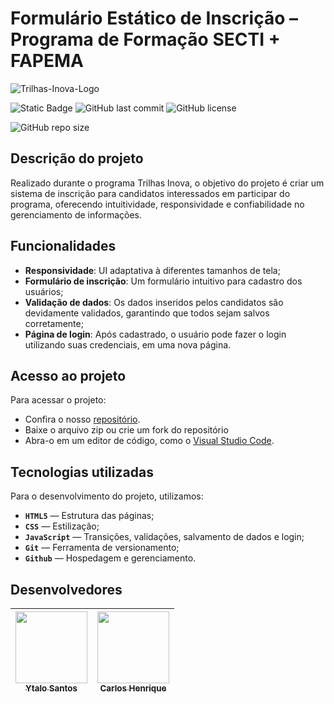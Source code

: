 # **Formulário Estático de Inscrição – Programa de Formação SECTI + FAPEMA**

![Trilhas-Inova-Logo](https://github.com/user-attachments/assets/0c9f60dc-0185-4dee-94a2-81d28188a214)

![Static Badge](https://img.shields.io/badge/Status-Developing-green?style=for-the-badge)
![GitHub last commit](https://img.shields.io/github/last-commit/Carlos-cx/Desafio03?style=for-the-badge&color=blue)
![GitHub license](https://img.shields.io/github/license/Carlos-cx/Desafio03?style=for-the-badge&color=white)

![GitHub repo size](https://img.shields.io/github/repo-size/Carlos-cx/Desafio03?style=for-the-badge&color=red)

## Descrição do projeto

Realizado durante o programa Trilhas Inova, o objetivo do projeto é criar um sistema de inscrição para candidatos interessados em participar do programa, oferecendo intuitividade, responsividade e confiabilidade no gerenciamento de informações.

## Funcionalidades

- **Responsividade**: UI adaptativa à diferentes tamanhos de tela;
- **Formulário de inscrição**: Um formulário intuitivo para cadastro dos usuários;
- **Validação de dados**: Os dados inseridos pelos candidatos são devidamente validados, garantindo que todos sejam salvos corretamente;
- **Página de login**: Após cadastrado, o usuário pode fazer o login utilizando suas credenciais, em uma nova página.

## Acesso ao projeto

Para acessar o projeto: 
- Confira o nosso [repositório](https://github.com/Carlos-cx/desafio02).
- Baixe o arquivo zip ou crie um fork do repositório
- Abra-o em um editor de código, como o [Visual Studio Code](https://code.visualstudio.com/).

## Tecnologias utilizadas

Para o desenvolvimento do projeto, utilizamos:
- **``HTML5``** — Estrutura das páginas;
- **``CSS``** — Estilização;
- **``JavaScript``** — Transições, validações, salvamento de dados e login;
- **``Git``** — Ferramenta de versionamento;
- **``Github``** — Hospedagem e gerenciamento.

## Desenvolvedores

| [<img loading="lazy" src="https://avatars.githubusercontent.com/u/138956886?v=4" width=115><br><sub>Ytalo Santos</sub>](https://github.com/ytalogsantos) |  [<img loading="lazy" src="https://avatars.githubusercontent.com/u/138947453?v=4" width=115><br><sub>Carlos Henrique</sub>](https://github.com/Carlos-cx) |
| :---: | :---: |
